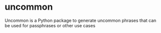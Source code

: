 # uncommon
Uncommon is a Python package to generate uncommon phrases that can be used for passphrases or other use cases
